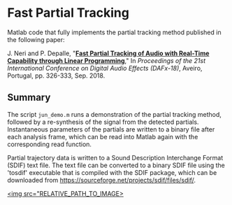 # Fast Partial Tracking

Matlab code that fully implements the partial tracking method published in the following paper:

J. Neri and P. Depalle, "<a href="http://dafx2018.web.ua.pt/papers/DAFx2018_paper_26.pdf" target="_blank">**Fast Partial Tracking of Audio with Real-Time Capability through Linear Programming**</a>," In *Proceedings of the 21st International Conference on Digital Audio Effects (DAFx-18)*, Aveiro, Portugal, pp. 326-333, Sep. 2018.

## Summary

The script `jun_demo.m` runs a demonstration of the partial tracking method, followed by a re-synthesis of the signal from the detected partials. Instantaneous parameters of the partials are written to a binary file after each analysis frame, which can be read into Matlab again with the corresponding read function.

Partial trajectory data is written to a Sound Description Interchange Format (SDIF) text file. The text file can be converted to a binary SDIF file using the 'tosdif' executable that is compiled with the SDIF package, which can be downloaded from https://sourceforge.net/projects/sdif/files/sdif/.

<a href="https://www.music.mcgill.ca/~julian/wp-content/uploads/2020/11/partials_kara.png"><img src="RELATIVE_PATH_TO_IMAGE></img></a>

